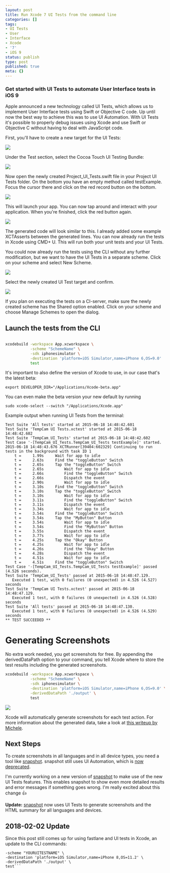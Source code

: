 ```yaml
---
layout: post
title: Run Xcode 7 UI Tests from the command line
categories: []
tags:
- UI Tests
- User
- Interface
- Xcode
- '7'
- iOS 9
status: publish
type: post
published: true
meta: {}
---
```


### Get started with UI Tests to automate User Interface tests in iOS 9


Apple announced a new technology called 
UI Tests, which allows us to implement User Interface tests using Swift or Objective C code. Up until now the best way to achieve this was to use UI Automation. With 
UI Tests it's possible to properly debug issues using Xcode and use Swift or Objective C without having to deal with JavaScript code.

First, you'll have to create a new target for the UI Tests:
  
      
![](/squarespace_images/static_545299aae4b0e9514fe30c95_54529a29e4b025a90f45cc50_5582724de4b043e244cee6da_1434612307903__img.png_)
  


Under the 
Test section, select the 
Cocoa Touch UI Testing Bundle:
  
      
![](/squarespace_images/static_545299aae4b0e9514fe30c95_54529a29e4b025a90f45cc50_55827527e4b0472245d306c9_1434613037861__img.png_)
  


Now open the newly created 
Project_UI_Tests.swift file in your 
Project UI Tests folder. On the bottom you have an empty method called 
testExample. Focus the cursor there and click on the red record button on the bottom.
  
      
![](/squarespace_images/static_545299aae4b0e9514fe30c95_54529a29e4b025a90f45cc50_5582755ae4b0a5db48a7ae52_1434613085131__img.png_)
  


This will launch your app. You can now tap around and interact with your application. When you're finished, click the red button again. 
  
      
![](/squarespace_images/static_545299aae4b0e9514fe30c95_54529a29e4b025a90f45cc50_558275f7e4b0be63c47a3823_1434613247689__img.png_)
  


The generated code will look similar to this. I already added some example 
XCTAsserts between the generated lines. You can now already run the tests in Xcode using 
CMD+
U. This will run both your unit tests and your UI Tests.

You could now already run the tests using the CLI without any further modification, but we want to have the UI Tests in a separate scheme. Click on your scheme and select 
New Scheme.
  
      
![](/squarespace_images/static_545299aae4b0e9514fe30c95_54529a29e4b025a90f45cc50_55827650e4b043e244cef13d_1434613331340__img.png_)
  


Select the newly created UI Test target and confirm.
  
      
![](/squarespace_images/static_545299aae4b0e9514fe30c95_54529a29e4b025a90f45cc50_558276a3e4b0f09e120af58f_1434613414825__img.png_)
  


If you plan on executing the tests on a CI-server, make sure the newly created scheme has the 
Shared option enabled. Click on your scheme and choose 
Manage Schemes to open the dialog.

## Launch the tests from the CLI

```sh

xcodebuild -workspace App.xcworkspace \
           -scheme "SchemeName" \
           -sdk iphonesimulator \
           -destination 'platform=iOS Simulator,name=iPhone 6,OS=9.0'
           test
```


It's important to also define the version of Xcode to use, in our case that's the latest beta:

```
export DEVELOPER_DIR="/Applications/Xcode-beta.app"
```


You can even make the beta version your new default by running

```
sudo xcode-select --switch "/Applications/Xcode.app"
```

Example output when running UI Tests from the terminal:
```
Test Suite 'All tests' started at 2015-06-18 14:48:42.601
Test Suite 'TempCam UI Tests.xctest' started at 2015-06-18 14:48:42.602
Test Suite 'TempCam_UI_Tests' started at 2015-06-18 14:48:42.602
Test Case '-[TempCam_UI_Tests.TempCam_UI_Tests testExample]' started.
2015-06-18 14:48:43.676 XCTRunner[39404:602329] Continuing to run tests in the background with task ID 1
    t =     1.99s     Wait for app to idle
    t =     2.63s     Find the "toggleButton" Switch
    t =     2.65s     Tap the "toggleButton" Switch
    t =     2.65s         Wait for app to idle
    t =     2.66s         Find the "toggleButton" Switch
    t =     2.66s         Dispatch the event
    t =     2.90s         Wait for app to idle
    t =     3.10s     Find the "toggleButton" Switch
    t =     3.10s     Tap the "toggleButton" Switch
    t =     3.10s         Wait for app to idle
    t =     3.11s         Find the "toggleButton" Switch
    t =     3.11s         Dispatch the event
    t =     3.34s         Wait for app to idle
    t =     3.54s     Find the "toggleButton" Switch
    t =     3.54s     Tap the "MyButton" Button
    t =     3.54s         Wait for app to idle
    t =     3.54s         Find the "MyButton" Button
    t =     3.55s         Dispatch the event
    t =     3.77s         Wait for app to idle
    t =     4.25s     Tap the "Okay" Button
    t =     4.25s         Wait for app to idle
    t =     4.26s         Find the "Okay" Button
    t =     4.28s         Dispatch the event
    t =     4.51s         Wait for app to idle
    t =     4.51s     Find the "toggleButton" Switch
Test Case '-[TempCam_UI_Tests.TempCam_UI_Tests testExample]' passed (4.526 seconds).
Test Suite 'TempCam_UI_Tests' passed at 2015-06-18 14:48:47.129.
   Executed 1 test, with 0 failures (0 unexpected) in 4.526 (4.527) seconds
Test Suite 'TempCam UI Tests.xctest' passed at 2015-06-18 14:48:47.129.
   Executed 1 test, with 0 failures (0 unexpected) in 4.526 (4.528) seconds
Test Suite 'All tests' passed at 2015-06-18 14:48:47.130.
   Executed 1 test, with 0 failures (0 unexpected) in 4.526 (4.529) seconds
** TEST SUCCEEDED **
```

# Generating Screenshots


No extra work needed, you get screenshots for free. By appending the 
derivedDataPath option to your command, you tell Xcode where to store the test results including the generated screenshots.

```sh
xcodebuild -workspace App.xcworkspace \
           -scheme "SchemeName" \
           -sdk iphonesimulator \
           -destination 'platform=iOS Simulator,name=iPhone 6,OS=9.0' \
           -derivedDataPath './output' \
           test
```

  
      
![](/squarespace_images/static_545299aae4b0e9514fe30c95_54529a29e4b025a90f45cc50_55828e88e4b0dd959fce10f8_1434619538440__img.png_)
  


Xcode will automatically generate screenshots for each test action. For more information about the generated data, take a look at 
[this writeup by Michele](http://michele.io/test-logs-in-xcode).

## Next Steps


To create screenshots in all languages and in all device types, you need a tool like 
[snapshot](https://fastlane.tools/snapshot). snapshot still uses UI Automation, which is 
[now deprecated](https://twitter.com/3lvis/status/609333789874106368).

I'm currently working on a new version of 
[snapshot](https://fastlane.tools/snapshot) to make use of the new UI Tests features. This enables snapshot to show even more detailed results and error messages if something goes wrong. I'm really excited about this change 👍

**Update:** [snapshot](https://fastlane.tools/snapshot) now uses UI Tests to generate screenshots and the HTML summary for all languages and devices.

## 2018-02-02 Update
Since this post still comes up for using fastlane and UI tests in Xcode, an update to the CLI commands:

```xcodebuild -workspace "YOURAPPNAME.xcworkspace" \ 
-scheme "YOURUITESTNAME" \
-destination 'platform=iOS Simulator,name=iPhone 8,OS=11.2' \
-derivedDataPath './output' \
test```

